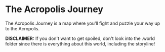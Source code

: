 # The Acropolis Journey
The Acropolis Journey is a map where you'll fight and puzzle your way up to the Acropolis.

**DISCLAIMER:** If you don't want to get spoiled, don't look into the .world folder since there is everything about this world, including the storyline!